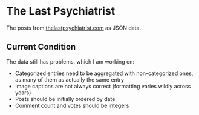 # The Last Psychiatrist
The posts from [thelastpsychiatrist.com](http://thelastpsychiatrist.com) as JSON data.

## Current Condition
The data still has problems, which I am working on:
+ Categorized entries need to be aggregated with non-categorized ones, as many of them as actually the same entry
+ Image captions are not always correct (formatting varies wildly across years)
+ Posts should be initially ordered by date
+ Comment count and votes should be integers 